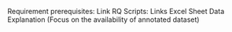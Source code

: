 Requirement prerequisites: Link
RQ Scripts: Links
Excel Sheet Data Explanation (Focus on the availability of annotated dataset)